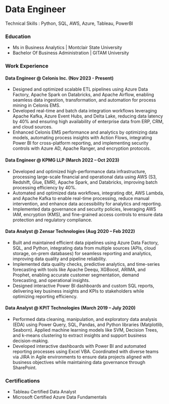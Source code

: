 <link rel="stylesheet" type="text/css" href="assets/css/custom.css">


# Data Engineer
Technical Skills : Python, SQL, AWS, Azure, Tableau, PowerBI

### Education
- Ms in Business Analytics     |            Montclair State University
- Bachelor Of Business Administration   |   GITAM University

### Work Experience
#### Data Engineer @ Celonis Inc. (Nov 2023 -  Present)

- Designed and optimized scalable ETL pipelines using Azure Data Factory, Apache Spark on Databricks, and Apache Airflow, enabling seamless data ingestion, transformation, and automation for process mining in Celonis EMS.
- Developed real-time and batch data integration workflows leveraging Apache Kafka, Azure Event Hubs, and Delta Lake, reducing data latency by 40% and ensuring high availability of enterprise data from ERP, CRM, and cloud sources.
- Enhanced Celonis EMS performance and analytics by optimizing data models, automating process insights with Action Flows, integrating Power BI for cross-platform reporting, and implementing security controls with Azure AD, Apache Ranger, and encryption protocols.

#### Data Engineer @ KPMG LLP  (March 2022 – Oct 2023)

- Developed and optimized high-performance data infrastructure, processing large-scale financial and operational data using AWS (S3, Redshift, Glue, EMR), Apache Spark, and Databricks, improving batch processing efficiency by 40%.
- Automated and optimized data workflows, integrating dbt, AWS Lambda, and Apache Kafka to enable real-time processing, reduce manual intervention, and enhance data accessibility for analytics and reporting.
- Implemented data governance and security policies, leveraging AWS IAM, encryption (KMS), and fine-grained access controls to ensure data protection and regulatory compliance.

#### Data Analyst @ Zensar Technologies (Aug 2020 – Feb 2022)

-  Built and maintained efficient data pipelines using Azure Data Factory, SQL, and Python, integrating data from multiple sources (APIs, cloud storage, on-prem databases) for seamless reporting and analytics, improving data quality and pipeline reliability.
- Implemented data quality checks, predictive analytics, and time-series forecasting with tools like Apache Deequ, XGBoost, ARIMA, and Prophet, enabling accurate customer segmentation, demand forecasting, and operational insights.
- Designed interactive Power BI dashboards and custom SQL reports, delivering key business insights and KPIs to stakeholders while optimizing reporting efficiency.

#### Data Analyst @ KPIT Technologies (March 2019 – July 2020)

- Performed data cleaning, manipulation, and exploratory data analysis (EDA) using Power Query, SQL, Pandas, and Python libraries (Matplotlib, Seaborn). Applied machine learning models like SVM, Decision Trees, and k-means clustering to extract insights and support business decision-making.
- Developed interactive dashboards with Power BI and automated reporting processes using Excel VBA. Coordinated with diverse teams via JIRA in Agile environments to ensure data projects aligned with business objectives while maintaining data governance through SharePoint.

### Certifications
- Tableau Certified Data Analyst
- Microsoft Certified Azure Data Fundamentals




